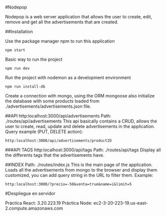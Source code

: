 #Nodepop

Nodepop is a web server application that allows the user to create, edit, remove and get all the advertisements that are created.

##Installation

Use the package manager npm to run this application

```
npm start
```
Basic way to run the project

```
npm run dev
```
Run the project with nodemon as a development environment

```
npm run install-db
```
Create a connection with mongo, using the ORM mongoose also initialize the database with some products loaded from ./advertisements/advertisements.json file.

##API
http:localhost:3000/api/advertisements
Path: ./routes/api/advertisements
This api basically contains a CRUD, allows the user to create, read, update and delete advertisements in the application.
Query example (PUT, DELETE action):
```
http:localhost:3000/api/advertisements/productID
```
###API TAGS
http:localhost:3000/api/tags
Path: ./routes/api/tags
Display all the differents tags that the advertisements have.

##INDEX
Path: ./routes/index.js
This is the main page of the application.
Loads all the advertisements from mongo to the browser and display them customized, you can add query string in the URL to filter them.
Example:
```
http:localhost:3000/?precio=-50&venta=true&name=i&limit=5
```

#Despliegue en servidor

Práctica React: 3.20.223.19
Práctica Node: ec2-3-20-223-19.us-east-2.compute.amazonaws.com
